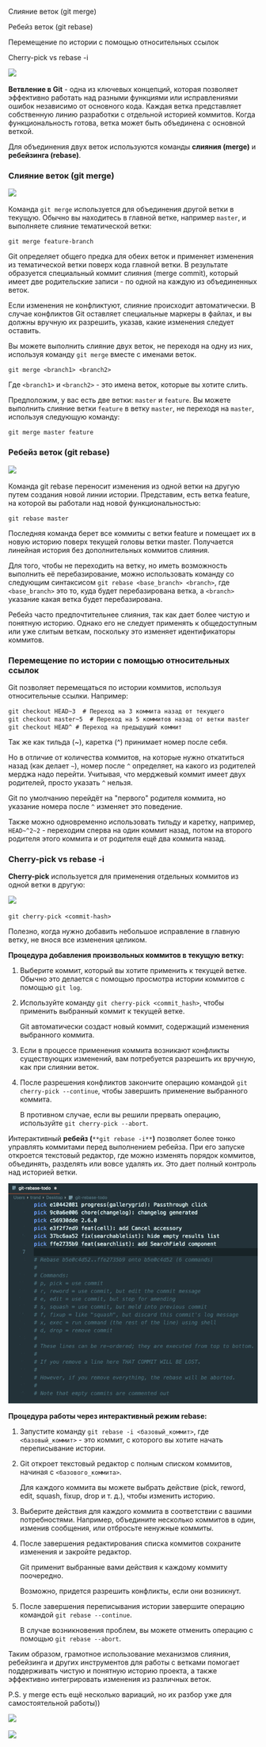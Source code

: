 Слияние веток (git merge)

Ребейз веток (git rebase)

Перемещение по истории с помощью относительных ссылок

Cherry-pick vs rebase -i

[![](https://cdn.matt-rickard.com/images/2022/08/squash.jpeg)](https://cdn.matt-rickard.com/images/2022/08/squash.jpeg)

**Ветвление в Git** - одна из ключевых концепций, которая позволяет эффективно работать над разными функциями или исправлениями ошибок независимо от основного кода. Каждая ветка представляет собственную линию разработки с отдельной историей коммитов. Когда функциональность готова, ветка может быть объединена с основной веткой.

Для объединения двух веток используются команды **слияния (merge)** и **ребейзинга (rebase)**.

### Слияние веток (git merge)

[![](https://i.stack.imgur.com/eWwAH.gif)](https://i.stack.imgur.com/eWwAH.gif)

Команда `git merge` используется для объединения другой ветки в текущую. Обычно вы находитесь в главной ветке, например `master`, и выполняете слияние тематической ветки:

```Shell
git merge feature-branch
```

Git определяет общего предка для обеих веток и применяет изменения из тематической ветки поверх кода главной ветки. В результате образуется специальный коммит слияния (merge commit), который имеет две родительские записи - по одной на каждую из объединенных веток.

Если изменения не конфликтуют, слияние происходит автоматически. В случае конфликтов Git оставляет специальные маркеры в файлах, и вы должны вручную их разрешить, указав, какие изменения следует оставить.

Вы можете выполнить слияние двух веток, не переходя на одну из них, используя команду `git merge` вместе с именами веток.

```Shell
git merge <branch1> <branch2>
```

Где `<branch1>` и `<branch2>` - это имена веток, которые вы хотите слить.

Предположим, у вас есть две ветки: `master` и `feature`. Вы можете выполнить слияние ветки `feature` в ветку `master`, не переходя на `master`, используя следующую команду:

```Shell
git merge master feature
```

### Ребейз веток (git rebase)

[![](https://miro.medium.com/v2/resize:fit:1400/0*JRt9VF_osaAoVwKg.gif)](https://miro.medium.com/v2/resize:fit:1400/0*JRt9VF_osaAoVwKg.gif)

Команда git rebase переносит изменения из одной ветки на другую путем создания новой линии истории. Представим, есть ветка feature, на которой вы работали над новой функциональностью:

```Shell
git rebase master
```

Последняя команда берет все коммиты с ветки feature и помещает их в новую историю поверх текущей головы ветки master. Получается линейная история без дополнительных коммитов слияния.

Для того, чтобы не переходить на ветку, но иметь возможность выполнить её перебазирование, можно использовать команду со следующим синтаксисом `git rebase <base_branch> <branch>`, где `<base_branch>` это то, куда будет перебазирована ветка, а `<branch>` указание какая ветка будет перебазирована.

Ребейз часто предпочтительнее слияния, так как дает более чистую и понятную историю. Однако его не следует применять к общедоступным или уже слитым веткам, поскольку это изменяет идентификаторы коммитов.

### Перемещение по истории с помощью относительных ссылок

Git позволяет перемещаться по истории коммитов, используя относительные ссылки. Например:

```Shell
git checkout HEAD~3  # Переход на 3 коммита назад от текущего
git checkout master~5  # Переход на 5 коммитов назад от ветки master
git checkout HEAD^ # Переход на предыдущий коммит
```

Так же как тильда (~), каретка (^) принимает номер после себя.

Но в отличие от количества коммитов, на которые нужно откатиться назад (как делает `~`), номер после `^` определяет, на какого из родителей мерджа надо перейти. Учитывая, что мерджевый коммит имеет двух родителей, просто указать `^` нельзя.

Git по умолчанию перейдёт на "первого" родителя коммита, но указание номера после `^` изменяет это поведение.

Также можно одновременно использовать тильду и каретку, например, `HEAD~^2~2` - переходим сперва на один коммит назад, потом на второго родителя этого коммита и от родителя ещё два коммита назад.

### Cherry-pick vs rebase -i

**Cherry-pick** используется для применения отдельных коммитов из одной ветки в другую:

[![](https://i.stack.imgur.com/j2D9C.gif)](https://i.stack.imgur.com/j2D9C.gif)

```Shell
git cherry-pick <commit-hash>
```

Полезно, когда нужно добавить небольшое исправление в главную ветку, не внося все изменения целиком.

**Процедура добавления произвольных коммитов в текущую ветку:**

1. Выберите коммит, который вы хотите применить к текущей ветке. Обычно это делается с помощью просмотра истории коммитов с помощью `git log`.
2. Используйте команду `git cherry-pick <commit_hash>`, чтобы применить выбранный коммит к текущей ветке.
    
    Git автоматически создаст новый коммит, содержащий изменения выбранного коммита.
    
3. Если в процессе применения коммита возникают конфликты существующих изменений, вам потребуется разрешить их вручную, как при слиянии веток.
4. После разрешения конфликтов закончите операцию командой `git cherry-pick --continue`, чтобы завершить применение выбранного коммита.
    
    В противном случае, если вы решили прервать операцию, используйте `git cherry-pick --abort`.
    

Интерактивный **ребейз (**`**git rebase -i**`**)** позволяет более тонко управлять коммитами перед выполнением ребейза. При его запуске откроется текстовый редактор, где можно изменять порядок коммитов, объединять, разделять или вовсе удалять их. Это дает полный контроль над историей ветки.

[![](https://raw.githubusercontent.com/trentrand/vscode-git-rebase/master/Preview.gif)](https://raw.githubusercontent.com/trentrand/vscode-git-rebase/master/Preview.gif)

**Процедура работы через интерактивный режим rebase:**

1. Запустите команду `git rebase -i <базовый_коммит>`, где `<базовый_коммит>` - это коммит, с которого вы хотите начать переписывание истории.
2. Git откроет текстовый редактор с полным списком коммитов, начиная с `<базового_коммита>`.
    
    Для каждого коммита вы можете выбрать действие (pick, reword, edit, squash, fixup, drop и т. д.), чтобы изменить историю.
    
3. Выберите действия для каждого коммита в соответствии с вашими потребностями. Например, объедините несколько коммитов в один, изменив сообщения, или отбросьте ненужные коммиты.
4. После завершения редактирования списка коммитов сохраните изменения и закройте редактор.
    
    Git применит выбранные вами действия к каждому коммиту поочередно.
    
    Возможно, придется разрешить конфликты, если они возникнут.
    
5. После завершения переписывания истории завершите операцию командой `git rebase --continue`.
    
    В случае возникновения проблем, вы можете отменить операцию с помощью `git rebase --abort`.
    

Таким образом, грамотное использование механизмов слияния, ребейзинга и других инструментов для работы с ветками помогает поддерживать чистую и понятную историю проекта, а также эффективно интегрировать изменения из различных веток.

P.S. у merge есть ещё несколько вариаций, но их разбор уже для самостоятельной работы))

[![](https://miro.medium.com/v2/resize:fit:1400/0*0BgII1PmO8JzjnXD.gif)](https://miro.medium.com/v2/resize:fit:1400/0*0BgII1PmO8JzjnXD.gif)

[![](https://miro.medium.com/v2/resize:fit:720/format:webp/0*GhW5WSCRH1dneU6c.gif)](https://miro.medium.com/v2/resize:fit:720/format:webp/0*GhW5WSCRH1dneU6c.gif)